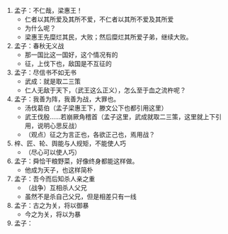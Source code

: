 1. 孟子：不仁哉，梁惠王！
    * 仁者以其所爱及其所不爱，不仁者以其所不爱及其所爱
    * 为什么呢？
    * 梁惠王先糜烂其民，大败；然后糜烂其所爱子弟，继续大败。
2. 孟子：春秋无义战
    * 那一国比这一国好，这个情况有的
    * 征，上伐下也，敌国是不互征的
3. 孟子：尽信书不如无书
    * 武成：就是取二三策
    * 仁人无敌于天下，（武王这么正义），怎么至于血之流杵呢？
4. 孟子：我善为阵，我善为战，大罪也。
    * 汤伐葛伯（孟子梁惠王下，滕文公下也都引用这里）
    * 武王伐殷……若崩厥角稽首（孟子这里，武成就取二三策，这里就上下引用，说明心思反战）
    * （观点）征之为言正也，各欲正己也，焉用战？
5. 梓、匠、轮、舆能与人规矩，不能使人巧
    * （尽心可以使人巧）
6. 孟子：舜恰干粮野菜，好像终身都能这样做。
    * 他成为天子，也这样简朴
7. 孟子：吾今而后知杀人亲之重
    * （战争）互相杀人父兄
    * 虽然不是杀自己父兄，但是相差只有一线
8. 孟子：古之为关，将以御暴
    * 今之为关，将以为暴
9. 孟子：